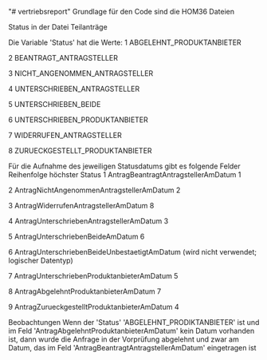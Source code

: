 "# vertriebsreport" 
Grundlage für den Code sind die HOM36 Dateien

Status in der Datei Teilanträge

Die Variable 'Status' hat die Werte:
1 ABGELEHNT_PRODUKTANBIETER

2 BEANTRAGT_ANTRAGSTELLER

3 NICHT_ANGENOMMEN_ANTRAGSTELLER

4 UNTERSCHRIEBEN_ANTRAGSTELLER

5 UNTERSCHRIEBEN_BEIDE

6 UNTERSCHRIEBEN_PRODUKTANBIETER

7 WIDERRUFEN_ANTRAGSTELLER

8 ZURUECKGESTELLT_PRODUKTANBIETER


Für die Aufnahme des jeweiligen Statusdatums gibt es folgende Felder
                                                      Reihenfolge höchster Status
1 AntragBeantragtAntragstellerAmDatum                 1            

2 AntragNichtAngenommenAntragstellerAmDatum           2

3 AntragWiderrufenAntragstellerAmDatum                8

4 AntragUnterschriebenAntragstellerAmDatum            3

5 AntragUnterschriebenBeideAmDatum                    6

6 AntragUnterschriebenBeideUnbestaetigtAmDatum                    (wird nicht verwendet; logischer Datentyp)

7 AntragUnterschriebenProduktanbieterAmDatum          5

8 AntragAbgelehntProduktanbieterAmDatum               7

9 AntragZurueckgestelltProduktanbieterAmDatum         4


Beobachtungen
Wenn der 'Status' 'ABGELEHNT_PRODIKTANBIETER' ist und im Feld 'AntragAbgelehntProduktanbieterAmDatum'
kein Datum vorhanden ist, dann wurde die Anfrage in der Vorprüfung abgelehnt und zwar am Datum, das
im Feld 'AntragBeantragtAntragstellerAmDatum' eingetragen ist
